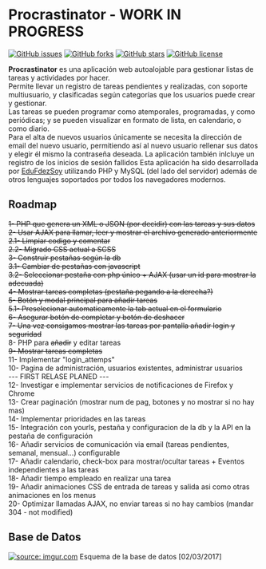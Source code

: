 # Procrastinator - WORK IN PROGRESS
[![GitHub issues](https://img.shields.io/github/issues/EduFdezSoy/procrastinator.svg)](https://github.com/EduFdezSoy/procrastinator/issues) [![GitHub forks](https://img.shields.io/github/forks/EduFdezSoy/procrastinator.svg)](https://github.com/EduFdezSoy/procrastinator/network) [![GitHub stars](https://img.shields.io/github/stars/EduFdezSoy/procrastinator.svg)](https://github.com/EduFdezSoy/procrastinator/stargazers) [![GitHub license](https://img.shields.io/github/license/EduFdezSoy/procrastinator.svg)](https://github.com/EduFdezSoy/procrastinator/blob/master/LICENSE)
  
<b>Procrastinator</b> es una aplicación web autoalojable para gestionar listas de tareas y actividades por hacer.  
Permite llevar un registro de tareas pendientes y realizadas, con soporte multiusuario, y clasificadas según categorías que los usuarios puede crear y gestionar.  
Las tareas se pueden programar como atemporales, programadas, y como periódicas; y se pueden visualizar en formato de lista, en calendario, o como diario.  
Para el alta de nuevos usuarios únicamente se necesita la dirección de email del nuevo usuario, permitiendo así al nuevo usuario rellenar sus datos y elegir él mismo la contraseña deseada. La aplicación también inlcluye un registro de los inicios de sesión fallidos
Esta aplicación ha sido desarrollada por <a href="https://twitter.com/EduFdezSoy">EduFdezSoy</a> utilizando PHP y MySQL (del lado del servidor) además de otros lenguajes soportados por todos los navegadores modernos.  

## Roadmap
<s>1- PHP que genera un XML o JSON (por decidir) con las tareas y sus datos</s>  
<s>2- Usar AJAX para llamar, leer y mostrar el archivo generado anteriormente</s>  
<s>2.1- Limpiar codigo y comentar</s>  
<s>2.2- Migrado CSS actual a SCSS</s>  
<s>3- Construir pestañas según la db</s>  
<s>3.1- Cambiar de pestañas con javascript</s>  
<s>3.2- Seleccionar pestaña con php único + AJAX (usar un id para mostrar la adecuada)</s>  
<s>4- Mostrar tareas completas (pestaña pegando a la derecha?)</s>  
<s>5- Botón y modal principal para añadir tareas</s>  
<s>5.1- Preselecionar automaticamente la tab actual en el formulario</s>  
<s>6- Asegurar botón de completar y botón de deshacer</s>  
<s>7- Una vez consigamos mostrar las tareas por pantalla añadir login y seguridad</s>  
8- PHP para <s>añadir</s> y editar tareas  
<s>9- Mostrar tareas completas</s>  
11- Implementar "login_attemps"  
10- Pagina de administración, usuarios existentes, administrar usuarios  
   --- FIRST RELASE PLANED ---  
12- Investigar e implementar servicios de notificaciones de Firefox y Chrome  
13- Crear paginación (mostrar num de pag, botones y no mostrar si no hay mas)  
14- Implementar prioridades en las tareas  
15- Integración con yourls, pestaña y configuracion de la db y la API en la pestaña de configuración  
16- Añadir servicios de comunicación via email (tareas pendientes, semanal, mensual...) configurable  
17- Añadir calendario, check-box para mostrar/ocultar tareas + Eventos independientes a las tareas  
18- Añadir tiempo empleado en realizar una tarea  
19- Añadir animaciones CSS de entrada de tareas y salida asi como otras animaciones en los menus  
20- Optimizar llamadas AJAX, no enviar tareas si no hay cambios (mandar 304 - not modified)  

## Base de Datos
<a href="http://imgur.com/vw60H6q"><img src="http://i.imgur.com/vw60H6q.png" title="source: imgur.com" /></a>
Esquema de la base de datos [02/03/2017]
